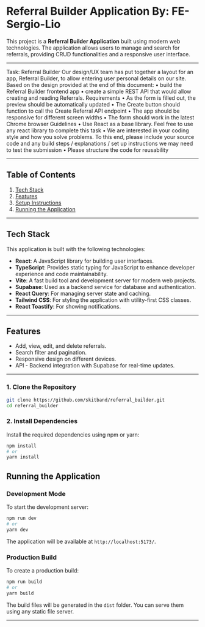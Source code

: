# Referral Builder Application By: FE-Sergio-Lio

This project is a **Referral Builder Application** built using modern web technologies. The application allows users to manage and search for referrals, providing CRUD functionalities and a responsive user interface.

---

Task: Referral Builder
Our design/UX team has put together a layout for an app, Referral Builder, to allow entering user personal details on our site.
Based on the design provided at the end of this document:
• build the Referral Builder frontend app
• create a simple REST API that would allow creating and reading Referrals.
Requirements
• As the form is filled out, the preview should be automatically updated
• The Create button should function to call the Create Referral API endpoint
• The app should be responsive for different screen widths
• The form should work in the latest Chrome browser
Guidelines
• Use React as a base library. Feel free to use any react library to complete this task
• We are interested in your coding style and how you solve problems. To this end, please include your source code and any
build steps / explanations / set up instructions we may need to test the submission
• Please structure the code for reusability

---

## Table of Contents

1. [Tech Stack](#tech-stack)
2. [Features](#features)
3. [Setup Instructions](#setup-instructions)
4. [Running the Application](#running-the-application)

---

## Tech Stack

This application is built with the following technologies:

- **React**: A JavaScript library for building user interfaces.
- **TypeScript**: Provides static typing for JavaScript to enhance developer experience and code maintainability.
- **Vite**: A fast build tool and development server for modern web projects.
- **Supabase**: Used as a backend service for database and authentication.
- **React Query**: For managing server state and caching.
- **Tailwind CSS**: For styling the application with utility-first CSS classes.
- **React Toastify**: For showing notifications.

---

## Features

- Add, view, edit, and delete referrals.
- Search filter and pagination.
- Responsive design on different devices.
- API - Backend integration with Supabase for real-time updates.

---

### 1. Clone the Repository

```bash
git clone https://github.com/skitband/referral_builder.git
cd referral_builder
```

### 2. Install Dependencies

Install the required dependencies using npm or yarn:

```bash
npm install
# or
yarn install
```

## Running the Application

### Development Mode

To start the development server:

```bash
npm run dev
# or
yarn dev
```

The application will be available at `http://localhost:5173/`.

### Production Build

To create a production build:

```bash
npm run build
# or
yarn build
```

The build files will be generated in the `dist` folder. You can serve them using any static file server.

---

